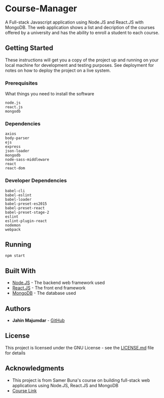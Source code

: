 # Course-Manager

A Full-stack Javascript application using Node.JS and React.JS with MongoDB. The web application shows a list and decription of the courses offered by a university and has the ability to enroll a student to each course.

## Getting Started

These instructions will get you a copy of the project up and running on your local machine for development and testing purposes. See deployment for notes on how to deploy the project on a live system.

### Prerequisites

What things you need to install the software

```
node.js
react.js
mongodb
```

### Dependencies

```
axios
body-parser
ejs
express
json-loader
mongodb
node-sass-middleware
react
react-dom
```
### Developer Dependencies

```
babel-cli
babel-eslint
babel-loader
babel-preset-es2015
babel-preset-react
babel-preset-stage-2
eslint
eslint-plugin-react
nodemon
webpack
```

## Running

```
npm start
```

## Built With

* [Node.JS](https://nodejs.org/) - The backend web framework used
* [React.JS](https://facebook.github.io/react/) - The front end framework
* [MongoDB](https://www.mongodb.com/) - The database used

## Authors

* **Jahin Majumdar** - [GitHub](https://github.com/jahin07)

## License

This project is licensed under the GNU License - see the [LICENSE.md](LICENSE.md) file for details

## Acknowledgments

* This project is from Samer Buna's course on building full-stack web applications using Node.JS, React.JS and MongoDB
* [Course Link](https://www.lynda.com/Express-js-tutorials/Learning-Full-Stack-JavaScript-Development-MongoDB-Node-React/)

